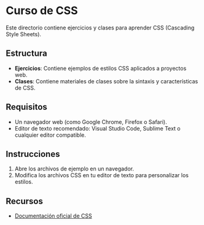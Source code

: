 # Curso de CSS

Este directorio contiene ejercicios y clases para aprender CSS (Cascading Style Sheets).

## Estructura
- **Ejercicios**: Contiene ejemplos de estilos CSS aplicados a proyectos web.
- **Clases**: Contiene materiales de clases sobre la sintaxis y características de CSS.

## Requisitos
- Un navegador web (como Google Chrome, Firefox o Safari).
- Editor de texto recomendado: Visual Studio Code, Sublime Text o cualquier editor compatible.

## Instrucciones
1. Abre los archivos de ejemplo en un navegador.
2. Modifica los archivos CSS en tu editor de texto para personalizar los estilos.

## Recursos
- [Documentación oficial de CSS](https://developer.mozilla.org/en-US/docs/Web/CSS)
